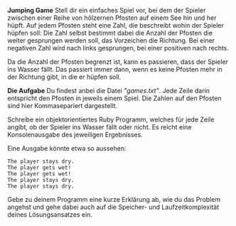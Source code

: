 **Jumping Game**
Stell dir ein einfaches Spiel vor, bei dem der Spieler zwischen einer
Reihe von hölzernen Pfosten auf einem See hin und her hüpft. Auf jedem 
Pfosten steht eine Zahl, die beschreibt wohin der Spieler hüpfen soll:
Die Zahl selbst bestimmt dabei die Anzahl der Pfosten die weiter 
gesprungen werden soll, das Vorzeichen die Richtung. Bei einer negativen
Zahl wird nach links gesprungen, bei einer positiven nach rechts.

Da die Anzahl der Pfosten begrenzt ist, kann es passieren, dass der 
Spieler ins Wasser fällt. Das passiert immer dann, wenn es keine Pfosten
mehr in der Richtung gibt, in die er hüpfen soll.


**Die Aufgabe**
Du findest anbei die Datei *"games.txt"*. Jede Zeile darin entspricht 
den Pfosten in jeweils einem Spiel. Die Zahlen auf den Pfosten sind hier
Kommasepariert dargestellt.

Schreibe ein objektorientiertes Ruby Programm, welches für jede Zeile
angibt, ob der Spieler ins Wasser fällt oder nicht. Es reicht eine
Konsolenausgabe des jeweiligen Ergebnisses.

Eine Ausgabe könnte etwa so aussehen:

```
The player stays dry.
The player gets wet!
The player gets wet!
The player stays dry.
The player stays dry.
``` 

Gebe zu deinem Programm eine kurze Erklärung ab, wie du das Problem
angehst und gehe dabei auch auf die Speicher- und Laufzeitkomplexität
deines Lösungsansatzes ein. 
